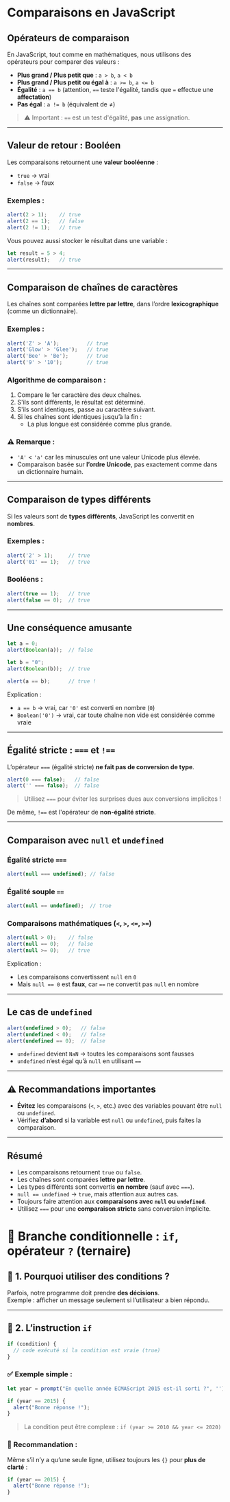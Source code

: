 # Comparaisons en JavaScript

## Opérateurs de comparaison

En JavaScript, tout comme en mathématiques, nous utilisons des opérateurs pour comparer des valeurs :

- **Plus grand / Plus petit que** : `a > b`, `a < b`
- **Plus grand / Plus petit ou égal à** : `a >= b`, `a <= b`
- **Égalité** : `a == b` (attention, `==` teste l'égalité, tandis que `=` effectue une **affectation**)
- **Pas égal** : `a != b` (équivalent de ≠)

> ⚠️ Important : `==` est un test d'égalité, **pas** une assignation.

---

## Valeur de retour : Booléen

Les comparaisons retournent une **valeur booléenne** :

- `true` → vrai
- `false` → faux

### Exemples :

```js
alert(2 > 1);    // true
alert(2 == 1);   // false
alert(2 != 1);   // true
```

Vous pouvez aussi stocker le résultat dans une variable :

```js
let result = 5 > 4;
alert(result);   // true
```

---

## Comparaison de chaînes de caractères

Les chaînes sont comparées **lettre par lettre**, dans l’ordre **lexicographique** (comme un dictionnaire).

### Exemples :

```js
alert('Z' > 'A');         // true
alert('Glow' > 'Glee');   // true
alert('Bee' > 'Be');      // true
alert('9' > '10');        // true
```

### Algorithme de comparaison :

1. Compare le 1er caractère des deux chaînes.
2. S'ils sont différents, le résultat est déterminé.
3. S'ils sont identiques, passe au caractère suivant.
4. Si les chaînes sont identiques jusqu’à la fin :
   - La plus longue est considérée comme plus grande.

### ⚠️ Remarque :

- `'A'` < `'a'` car les minuscules ont une valeur Unicode plus élevée.
- Comparaison basée sur **l’ordre Unicode**, pas exactement comme dans un dictionnaire humain.

---

## Comparaison de types différents

Si les valeurs sont de **types différents**, JavaScript les convertit en **nombres**.

### Exemples :

```js
alert('2' > 1);     // true
alert('01' == 1);   // true
```

### Booléens :

```js
alert(true == 1);   // true
alert(false == 0);  // true
```

---

## Une conséquence amusante

```js
let a = 0;
alert(Boolean(a));  // false

let b = "0";
alert(Boolean(b));  // true

alert(a == b);      // true !
```

Explication :

- `a == b` → vrai, car `'0'` est converti en nombre (`0`)
- `Boolean('0')` → vrai, car toute chaîne non vide est considérée comme vraie

---

## Égalité stricte : `===` et `!==`

L’opérateur `===` (égalité stricte) **ne fait pas de conversion de type**.

```js
alert(0 === false);   // false
alert('' === false);  // false
```

> Utilisez `===` pour éviter les surprises dues aux conversions implicites !

De même, `!==` est l'opérateur de **non-égalité stricte**.

---


## Comparaison avec `null` et `undefined`

### Égalité stricte `===`

```js
alert(null === undefined); // false
```

### Égalité souple `==`

```js
alert(null == undefined);  // true
```

### Comparaisons mathématiques (`<`, `>`, `<=`, `>=`)

```js
alert(null > 0);    // false
alert(null == 0);   // false
alert(null >= 0);   // true
```

Explication :

- Les comparaisons convertissent `null` en `0`
- Mais `null == 0` est **faux**, car `==` ne convertit pas `null` en nombre

---

## Le cas de `undefined`

```js
alert(undefined > 0);   // false
alert(undefined < 0);   // false
alert(undefined == 0);  // false
```

- `undefined` devient `NaN` → toutes les comparaisons sont fausses
- `undefined` n’est égal qu’à `null` en utilisant `==`

---

## ⚠️ Recommandations importantes

- **Évitez** les comparaisons (`<`, `>`, etc.) avec des variables pouvant être `null` ou `undefined`.
- Vérifiez **d’abord** si la variable est `null` ou `undefined`, puis faites la comparaison.

---

## Résumé

- Les comparaisons retournent `true` ou `false`.
- Les chaînes sont comparées **lettre par lettre**.
- Les types différents sont convertis **en nombre** (sauf avec `===`).
- `null == undefined` → `true`, mais attention aux autres cas.
- Toujours faire attention aux **comparaisons avec `null` ou `undefined`**.
- Utilisez `===` pour une **comparaison stricte** sans conversion implicite.


# 🌟 Branche conditionnelle : `if`, opérateur `?` (ternaire)

## 🔹 1. Pourquoi utiliser des conditions ?
Parfois, notre programme doit prendre **des décisions**.  
Exemple : afficher un message seulement si l’utilisateur a bien répondu.

---

## 🔹 2. L’instruction `if`

```javascript
if (condition) {
  // code exécuté si la condition est vraie (true)
}
```

### ✅ Exemple simple :
```javascript
let year = prompt("En quelle année ECMAScript 2015 est-il sorti ?", '');

if (year == 2015) {
  alert("Bonne réponse !");
}
```

> La condition peut être complexe : `if (year >= 2010 && year <= 2020)`

### 🔸 Recommandation :
Même s’il n’y a qu’une seule ligne, utilisez toujours les `{}` pour **plus de clarté** :
```javascript
if (year == 2015) {
  alert("Bonne réponse !");
}
```